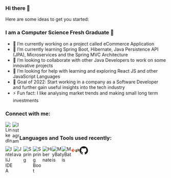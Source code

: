 ### Hi there 👋

<!--**Chirag5420/Chirag5420** is a ✨ _special_ ✨ repository because its `README.md` (this file) appears on your GitHub profile.-->

Here are some ideas to get you started:

### I am a Computer Science Fresh Graduate 👋

- 🔭 I’m currently working on a project called eCommerce Application
- 🌱 I’m currently learning Spring Boot, Hibernate, Java Persistence API (JPA), Microservices and the Spring MVC Architecture
- 👯 I’m looking to collaborate with other Java Developers to work on some innovative projects
- 🤔 I’m looking for help with learning and exploring React JS and other JavaScript Languages 
- 👔 Goal of 2022: Start working in a company as a Software Developer and further gain useful insights into the tech industry
- ⚡ Fun fact: I like analysing market trends and making small long term investments

### Connect with me:

[<img align="left" alt="LinkedIn" width="22px" src="https://cdn.jsdelivr.net/npm/simple-icons@v3/icons/linkedin.svg" />](https://www.linkedin.com/in/chiragchhajlani/)
[<img align="left" alt="Instagram" width="22px" src="https://cdn.jsdelivr.net/npm/simple-icons@v3/icons/instagram.svg" />](https://www.instagram.com/chirag_chhajlani/)

<br />

### Languages and Tools used recently:
<img align="left" alt="IntelliJ IDEA" width="26px" src="https://user-images.githubusercontent.com/72644170/149159770-6cbf8a07-a1da-4c4e-86ba-b25fca98df0e.png" />
<img align="left" alt="Java" width="30px" src="https://user-images.githubusercontent.com/72644170/149160668-26f32534-8250-437a-a265-a94d6fb3c69b.png" />
<img align="left" alt="Spring" width="30px" src="https://user-images.githubusercontent.com/72644170/149161051-8cfbfbd4-5e3c-4801-b6c4-8cab74ba0671.png" />
<img align="left" alt="Spring Boot" width="30px" src="https://user-images.githubusercontent.com/72644170/149161340-13ceafa8-82af-4103-9b29-ed51c406e63d.png" />
<img align="left" alt="Hibernate" width="30px" src="https://user-images.githubusercontent.com/72644170/149170105-359f8549-e308-4fdc-8d27-0b6d090f4c96.png" />
<img align="left" alt="MyBatis" width="30px" src="https://user-images.githubusercontent.com/72644170/149170489-de6fbff5-bbe7-4f97-9373-640ab1e293ed.png" />
<img align="left" alt="MyBatis" width="30px" src="https://user-images.githubusercontent.com/72644170/149171434-c403c65d-f884-43f3-a71b-33cb059b32a7.png" />
<img align="left" alt="Git" width="26px" src="https://raw.githubusercontent.com/github/explore/80688e429a7d4ef2fca1e82350fe8e3517d3494d/topics/git/git.png" />
<img align="left" alt="GitHub" width="26px" src="https://raw.githubusercontent.com/github/explore/78df643247d429f6cc873026c0622819ad797942/topics/github/github.png" />
<br />
<br />

